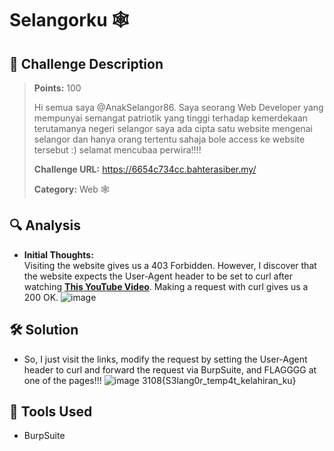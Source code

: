 # Selangorku 🕸️

## 🧾 Challenge Description
> **Points:** 100   
>  
> Hi semua saya @AnakSelangor86. Saya seorang Web Developer yang mempunyai semangat patriotik yang tinggi terhadap kemerdekaan terutamanya negeri selangor saya ada cipta satu website mengenai selangor dan hanya orang tertentu sahaja bole access ke website tersebut :)
selamat mencubaa perwira!!!!
>
> **Challenge URL:** https://6654c734cc.bahterasiber.my/
>
> **Category:** Web 🕸️  

## 🔍 Analysis
- **Initial Thoughts:**  
Visiting the website gives us a 403 Forbidden. However, I discover that the website expects the User-Agent header to be set to curl after watching [**This YouTube Video**](https://www.youtube.com/watch?v=m3-m89YntHs). Making a request with curl gives us a 200 OK.
![image](https://github.com/user-attachments/assets/cda55b96-8caf-4c21-8a70-5ab93c3f7467)


## 🛠️ Solution
- So, I just visit the links, modify the request by setting the User-Agent header to curl and forward the request via BurpSuite, and FLAGGGG at one of the pages!!!
![image](https://github.com/user-attachments/assets/0357cb2b-5c7f-4010-b6af-d55231cfe910)
3108{S3lang0r_temp4t_kelahiran_ku}

## 🧰 Tools Used
- BurpSuite
